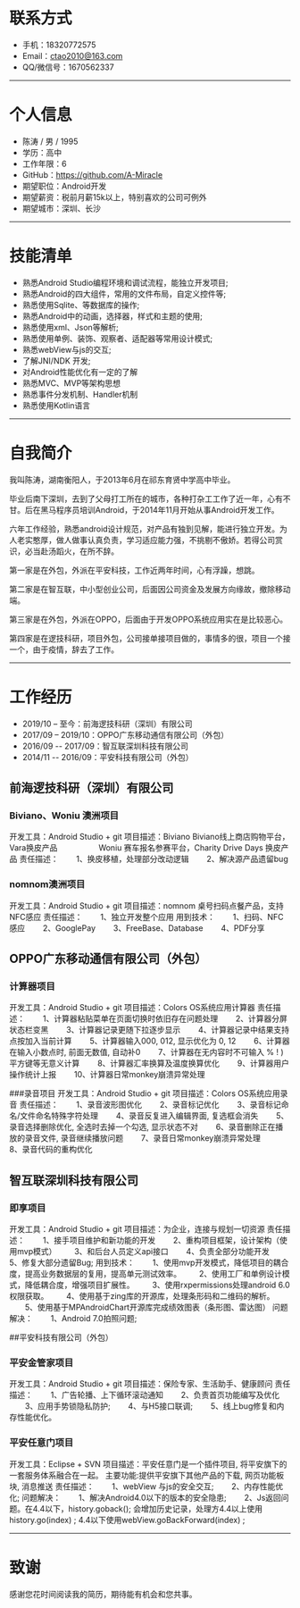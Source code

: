 
# 联系方式

- 手机：18320772575
- Email：ctao2010@163.com
- QQ/微信号：1670562337

---

# 个人信息

 - 陈涛 / 男 / 1995
 - 学历：高中
 - 工作年限：6
 - GitHub：https://github.com/A-Miracle
 - 期望职位：Android开发
 - 期望薪资：税前月薪15k以上，特别喜欢的公司可例外
 - 期望城市：深圳、长沙

---

# 技能清单
 - 熟悉Android Studio编程环境和调试流程，能独立开发项目;
 - 熟悉Android的四大组件，常用的文件布局，自定义控件等;
 - 熟悉使用Sqlite、等数据库的操作;
 - 熟悉Android中的动画，选择器，样式和主题的使用;
 - 熟悉使用xml、Json等解析;
 - 熟悉使用单例、装饰、观察者、适配器等常用设计模式;
 - 熟悉webView与js的交互;
 - 了解JNI/NDK 开发;
 - 对Android性能优化有一定的了解
 - 熟悉MVC、MVP等架构思想
 - 熟悉事件分发机制、Handler机制
 - 熟悉使用Kotlin语言

---

# 自我简介
我叫陈涛，湖南衡阳人，于2013年6月在祁东育贤中学高中毕业。

毕业后南下深圳，去到了父母打工所在的城市，各种打杂工工作了近一年，心有不甘。后在黑马程序员培训Android，于2014年11月开始从事Android开发工作。

六年工作经验，熟悉android设计规范，对产品有独到见解，能进行独立开发。为人老实憨厚，做人做事认真负责，学习适应能力强，不挑剔不傲娇。若得公司赏识，必当赴汤蹈火，在所不辞。

第一家是在外包，外派在平安科技，工作近两年时间，心有浮躁，想跳。

第二家是在智互联，中小型创业公司，后面因公司资金及发展方向缘故，撤除移动端。

第三家是在外包，外派在OPPO，后面由于开发OPPO系统应用实在是比较恶心。

第四家是在逻技科研，项目外包，公司接单接项目做的，事情多的很，项目一个接一个，由于疫情，辞去了工作。

---

# 工作经历
 - 2019/10 – 至今：前海逻技科研（深圳）有限公司
 - 2017/09 – 2019/10：OPPO广东移动通信有限公司（外包）
 - 2016/09 -- 2017/09：智互联深圳科技有限公司
 - 2014/11 -- 2016/09：平安科技有限公司（外包）


## 前海逻技科研（深圳）有限公司

### Biviano、Woniu 澳洲项目
开发工具：Android Studio + git
项目描述：Biviano Biviano线上商店购物平台，Vara换皮产品
&emsp;&emsp;&emsp;&emsp;&emsp;Woniu 赛车报名参赛平台，Charity Drive Days 换皮产品
责任描述：
&emsp;&emsp;1、换皮移植，处理部分改动逻辑
&emsp;&emsp;2、解决源产品遗留bug

### nomnom澳洲项目
开发工具：Android Studio + git
项目描述：nomnom 桌号扫码点餐产品，支持NFC感应
责任描述：
&emsp;&emsp;1、独立开发整个应用
用到技术：
&emsp;&emsp;1、扫码、NFC感应
&emsp;&emsp;2、GooglePay
&emsp;&emsp;3、FreeBase、Database
&emsp;&emsp;4、PDF分享


## OPPO广东移动通信有限公司（外包）

### 计算器项目
开发工具：Android Studio + git
项目描述：Colors OS系统应用计算器
责任描述：
&emsp;&emsp;1、计算器粘贴菜单在页面切换时依旧存在问题处理
&emsp;&emsp;2、计算器分屏状态栏变黑
&emsp;&emsp;3、计算器记录更随下拉逐步显示
&emsp;&emsp;4、计算器记录中结果支持点按加入当前计算
&emsp;&emsp;5、计算器输入000, 012, 显示优化为 0, 12
&emsp;&emsp;6、计算器在输入小数点时, 前面无数值, 自动补0
&emsp;&emsp;7、计算器在无内容时不可输入 % ! ) 平方键等无意义计算
&emsp;&emsp;8、计算器汇率换算及温度换算优化
&emsp;&emsp;9、计算器用户操作统计上报
&emsp;&emsp;10、计算器日常monkey崩溃异常处理

###录音项目
开发工具：Android Studio + git
项目描述：Colors OS系统应用录音
责任描述：
&emsp;&emsp;1、录音波形图优化
&emsp;&emsp;2、录音标记优化
&emsp;&emsp;3、录音标记命名/文件命名特殊字符处理
&emsp;&emsp;4、录音反复进入编辑界面, 复选框会消失
&emsp;&emsp;5、录音选择删除优化, 全选时去掉一个勾选, 显示状态不对
&emsp;&emsp;6、录音删除正在播放的录音文件, 录音继续播放问题
&emsp;&emsp;7、录音日常monkey崩溃异常处理
&emsp;&emsp;8、录音代码的重构优化


## 智互联深圳科技有限公司

### 即享项目
开发工具：Android Studio + git
项目描述：为企业，连接与规划一切资源
责任描述：
&emsp;&emsp;1、接手项目维护和新功能的开发
&emsp;&emsp;2、重构项目框架，设计架构（使用mvp模式）
&emsp;&emsp;3、和后台人员定义api接口
&emsp;&emsp;4、负责全部分功能开发
&emsp;&emsp;5、修复大部分遗留Bug;
用到技术：
&emsp;&emsp;1、使用mvp开发模式，降低项目的耦合度，提高业务数据层的复用，提高单元测试效率。
&emsp;&emsp;2、使用工厂和单例设计模式，降低耦合度，增强项目扩展性。
&emsp;&emsp;3、使用rxpermissions处理android 6.0权限获取。
&emsp;&emsp;4、使用基于zing库的开源库，处理条形码和二维码的解析。
&emsp;&emsp;5、使用基于MPAndroidChart开源库完成绩效图表（条形图、雷达图）
问题解决：
&emsp;&emsp;1、Android 7.0拍照问题;

##平安科技有限公司（外包）

### 平安金管家项目
开发工具：Android Studio + git
项目描述：保险专家、生活助手、健康顾问
责任描述：
&emsp;&emsp;1、广告轮播、上下循环滚动通知
&emsp;&emsp;2、负责首页功能编写及优化
&emsp;&emsp;3、应用手势锁隐私防护;
&emsp;&emsp;4、与H5接口联调;
&emsp;&emsp;5、线上bug修复和内存性能优化。


### 平安任意门项目

开发工具：Eclipse + SVN
项目描述：平安任意门是一个插件项目, 将平安旗下的一套服务体系融合在一起。 主要功能:提供平安旗下其他产品的下载, 网页功能板块, 消息推送 
责任描述：
&emsp;&emsp;1、webView 与js的安全交互;
&emsp;&emsp;2、内存性能优化;
问题解决：
&emsp;&emsp;1、解决Android4.0以下的版本的安全隐患;
&emsp;&emsp;2、Js返回问题。在4.4以下，history.goback(); 会增加历史记录，处理方4.4以上使用history.go(index) ; 4.4以下使用webView.goBackForward(index) ;

---

# 致谢
感谢您花时间阅读我的简历，期待能有机会和您共事。
